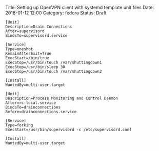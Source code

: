 Title: Setting up OpenVPN client with systemd template unit files
Date: 2018-01-12 12:00
Category: fedora
Status: Draft

```
[Unit]
Description=Drain Connections
After=supervisord
BindsTo=supervisord.service

[Service]
Type=oneshot
RemainAfterExit=True
ExecStart=/bin/true
ExecStop=/usr/bin/touch /var/shuttingdown1
ExecStop=/usr/bin/sleep 30
ExecStop=/usr/bin/touch /var/shuttingdown2

[Install]
WantedBy=multi-user.target
```

```
[Unit]
Description=Process Monitoring and Control Daemon
After=rc-local.service
BindsTo=drainconnections
Before=drainconnections.service

[Service]
Type=forking
ExecStart=/usr/bin/supervisord -c /etc/supervisord.conf

[Install]
WantedBy=multi-user.target

```
